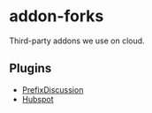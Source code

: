 # addon-forks
Third-party addons we use on cloud.

## Plugins

* [PrefixDiscussion](https://github.com/R-J/PrefixDiscussion)
* [Hubspot](https://github.com/adrianspeyer/VanExtend/tree/master/Plugins/Hubspot)